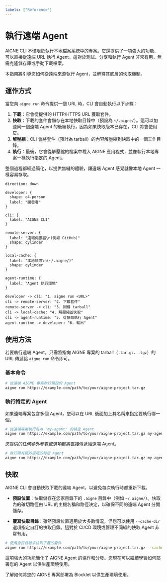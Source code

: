 ```yaml
---
labels: ["Reference"]
---
```


# 執行遠端 Agent

AIGNE CLI 不僅限於執行本地檔案系統中的專案。它還提供了一項強大的功能，可以直接從遠端 URL 執行 Agent。這對於測試、分享和執行 Agent 非常有用，無需克隆儲存庫或手動下載檔案。

本指南將引導您如何從遠端來源執行 Agent，並解釋其底層的快取機制。

## 運作方式

當您向 `aigne run` 命令提供一個 URL 時，CLI 會自動執行以下步驟：

1.  **下載**：它會從提供的 HTTP/HTTPS URL 獲取套件。
2.  **快取**：下載的套件會儲存在本地快取目錄中（預設為 `~/.aigne/`）。這可以加速同一個遠端 Agent 的後續執行，因為如果快取版本已存在，CLI 將會使用它。
3.  **解壓縮**：CLI 會將套件（預計為 tarball）的內容解壓縮到快取中的一個工作目錄。
4.  **執行**：最後，它會從解壓縮的檔案中載入 AIGNE 應用程式，並像執行本地專案一樣執行指定的 Agent。

整個過程都經過簡化，以提供無縫的體驗，讓遠端 Agent 感覺就像本地 Agent 一樣容易存取。

```d2
direction: down

developer: {
  shape: c4-person
  label: "開發者"
}

cli: {
  label: "AIGNE CLI"
}

remote-server: {
  label: "遠端伺服器\n(例如 GitHub)"
  shape: cylinder
}

local-cache: {
  label: "本地快取\n(~/.aigne/)"
  shape: cylinder
}

agent-runtime: {
  label: "Agent 執行環境"
}

developer -> cli: "1. aigne run <URL>"
cli -> remote-server: "2. 下載套件"
remote-server -> cli: "3. 回傳 tarball"
cli -> local-cache: "4. 解壓縮並快取"
cli -> agent-runtime: "5. 從快取執行 Agent"
agent-runtime -> developer: "6. 輸出"
```

## 使用方法

若要執行遠端 Agent，只需將指向 AIGNE 專案的 tarball（`.tar.gz`、`.tgz`）的 URL 傳遞給 `aigne run` 命令即可。

### 基本命令

```bash AIGNE CLI icon=lucide:terminal
# 從遠端 AIGNE 專案執行預設的 Agent
aigne run https://example.com/path/to/your/aigne-project.tar.gz
```

### 執行特定的 Agent

如果遠端專案包含多個 Agent，您可以在 URL 後面加上其名稱來指定要執行哪一個。

```bash AIGNE CLI icon=lucide:terminal
# 從遠端專案執行名為 'my-agent' 的特定 Agent
aigne run https://example.com/path/to/your/aigne-project.tar.gz my-agent
```

您提供的任何額外參數或選項都將直接傳遞給遠端 Agent。

```bash AIGNE CLI icon=lucide:terminal
# 執行帶有額外選項的特定 Agent
aigne run https://example.com/path/to/your/aigne-project.tar.gz my-agent --input "Hello, world!"
```

## 快取

AIGNE CLI 會自動快取下載的遠端 Agent，以避免每次執行時都重新下載。

*   **預設位置**：快取儲存在您家目錄下的 `.aigne` 目錄中（例如 `~/.aigne/`）。快取內的確切路徑由 URL 的主機名稱和路徑決定，以確保不同的遠端 Agent 分開儲存。

*   **覆寫快取目錄**：雖然預設位置適用於大多數情況，但您可以使用 `--cache-dir` 選項指定自訂的快取目錄。這對於 CI/CD 環境或管理不同組的快取 Agent 非常有用。

```bash AIGNE CLI icon=lucide:terminal
# 使用自訂目錄來快取下載的套件
aigne run https://example.com/path/to/your/aigne-project.tar.gz --cache-dir /tmp/aigne-cache
```

這項強大的功能簡化了 AIGNE Agent 的協作和分發。您現在可以繼續學習如何部署您的 Agent 以供生產環境使用。

<x-card data-title="部署 Agent" data-icon="lucide:rocket" data-href="/guides/deploying-agents" data-cta="閱讀指南">
  了解如何將您的 AIGNE 專案部署為 Blocklet 以供生產環境使用。
</x-card>

